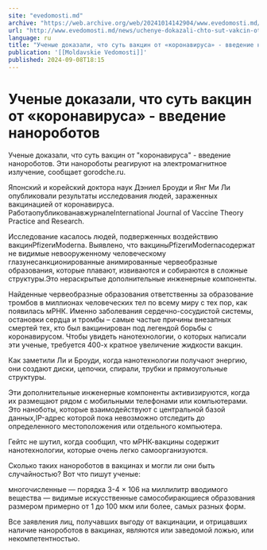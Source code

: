 ```yaml
---
site: "evedomosti.md"
archive: "https://web.archive.org/web/20241014142904/www.evedomosti.md/news/uchenye-dokazali-chto-sut-vakcin-ot-koronavirusa-vvedenie-na"
url: "http://www.evedomosti.md/news/uchenye-dokazali-chto-sut-vakcin-ot-koronavirusa-vvedenie-na"
language: ru
title: "Ученые доказали, что суть вакцин от «коронавируса» - введение нанороботов"
publication: '[[Moldavskie Vedomosti]]'
published: 2024-09-08T18:15
---
```


# Ученые доказали, что суть вакцин от «коронавируса» - введение нанороботов

Ученые доказали, что суть вакцин от "коронавируса" - введение нанороботов. Эти нанороботы реагируют на электромагнитное излучение, сообщает gorodche.ru.

Японский и корейский доктора наук Дэниел Броуди и Янг Ми Ли опубликовали результаты исследования людей, зараженных вакцинацией от коронавируса. РаботаопубликованавжурналеInternational Journal of Vaccine Theory Practice and Research.

Исследование касалось людей, подверженных воздействию вакцинPfizerиModerna. Выявлено, что вакциныPfizerиModernaсодержат не видимые невооруженному человеческому глазунесанкционированные анимированные червеобразные образования, которые плавают, извиваются и собираются в сложные структуры.Это нераскрытые дополнительные инженерные компоненты.

Найденные червеобразные образования ответственны за образование тромбов в миллионах человеческих тел по всему миру с тех пор, как появилась мРНК. Именно заболевания сердечно-сосудистой системы, остановки сердца и тромбы – самые частые причины внезапных смертей тех, кто был вакцинирован под легендой борьбы с коронавирусом. Чтобы увидеть нанотехнологии, о которых написали эти ученые, требуется 400-х кратное увеличение жидкости вакцин.

Как заметили Ли и Броуди, когда нанотехнологии получают энергию, они создают диски, цепочки, спирали, трубки и прямоугольные структуры.

Эти дополнительные инженерные компоненты активизируются, когда их размещают рядом с мобильными телефонами или компьютерами. Это наноботы, которые взаимодействуют с центральной базой данных,IP-адрес которой пока невозможно отследить до определенного местоположения или отдельного компьютера.

Гейтс не шутил, когда сообщил, что мРНК-вакцины содержит нанотехнологии, которые очень легко самоорганизуются.

Сколько таких нанороботов в вакцинах и могли ли они быть случайностью? Вот что пишут ученые:

многочисленные — порядка 3-4 × 106 на миллилитр вводимого вещества — видимые искусственные самособирающиеся образования размером примерно от 1 до 100 мкм или более, самых разных форм.

Все заявления лиц, получавших выгоду от вакцинации, и отрицавших наличие нанороботов в вакцинах, являются или заведомой ложью, или некомпетентностью.